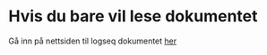 # Hvis du bare vil lese dokumentet
Gå inn på nettsiden til logseq dokumentet [her](https://vuvulala.github.io/matte-logseq/#/page/innhold)
